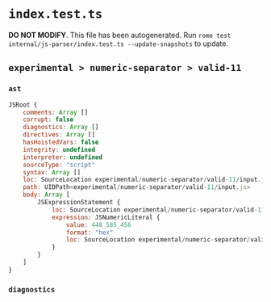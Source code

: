 # `index.test.ts`

**DO NOT MODIFY**. This file has been autogenerated. Run `rome test internal/js-parser/index.test.ts --update-snapshots` to update.

## `experimental > numeric-separator > valid-11`

### `ast`

```javascript
JSRoot {
	comments: Array []
	corrupt: false
	diagnostics: Array []
	directives: Array []
	hasHoistedVars: false
	integrity: undefined
	interpreter: undefined
	sourceType: "script"
	syntax: Array []
	loc: SourceLocation experimental/numeric-separator/valid-11/input.js 1:0-1:17
	path: UIDPath<experimental/numeric-separator/valid-11/input.js>
	body: Array [
		JSExpressionStatement {
			loc: SourceLocation experimental/numeric-separator/valid-11/input.js 1:0-1:17
			expression: JSNumericLiteral {
				value: 448_585_456
				format: "hex"
				loc: SourceLocation experimental/numeric-separator/valid-11/input.js 1:0-1:17
			}
		}
	]
}
```

### `diagnostics`

```

```
